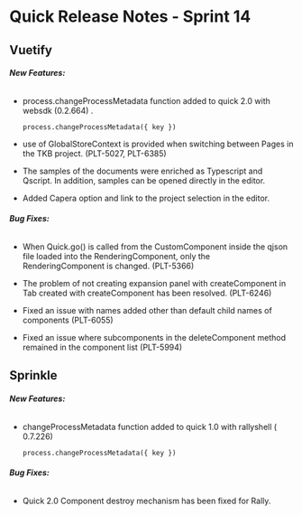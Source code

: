 # Quick Release Notes - Sprint 14

## Vuetify 

###### **New Features:**

- process.changeProcessMetadata function added to quick 2.0 with websdk (0.2.664) .

  `process.changeProcessMetadata({ key })`

- use of GlobalStoreContext is provided when switching between Pages in the TKB project. (PLT-5027, PLT-6385) 

- The samples of the documents were enriched as Typescript and Qscript. In addition, samples can be opened directly in the editor. 

- Added Capera option and link to the project selection in the editor.  

  

###### **Bug Fixes:**

- When Quick.go() is called from the CustomComponent inside the qjson file loaded into the RenderingComponent, only the RenderingComponent is changed. (PLT-5366)

- The problem of not creating expansion panel with createComponent in Tab created with createComponent has been resolved. (PLT-6246)

- Fixed an issue with names added other than default child names of components (PLT-6055)

- Fixed an issue where subcomponents in the deleteComponent method remained in the component list (PLT-5994)

    

## Sprinkle

###### **New Features:**

- changeProcessMetadata function added to quick 1.0 with rallyshell ( 0.7.226)

  `process.changeProcessMetadata({ key })`

  

###### **Bug Fixes:**

- Quick 2.0 Component destroy mechanism has been fixed for Rally.

